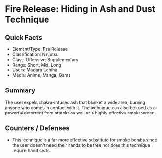 # Fire Release: Hiding in Ash and Dust Technique

## Quick Facts
- Element/Type: Fire Release
- Classification: Ninjutsu
- Class: Offensive, Supplementary
- Range: Short, Mid, Long
- Users: Madara Uchiha
- Media: Anime, Manga, Game

## Summary
The user expels chakra-infused ash that blanket a wide area, burning anyone who comes in contact with it. The technique can also be used as a powerful deterrent from attacks as well as a highly effective smokescreen.

## Counters / Defenses
- This technique is a far more effective substitute for smoke bombs since the user doesn't need their hands to be free nor does this technique require hand seals.
